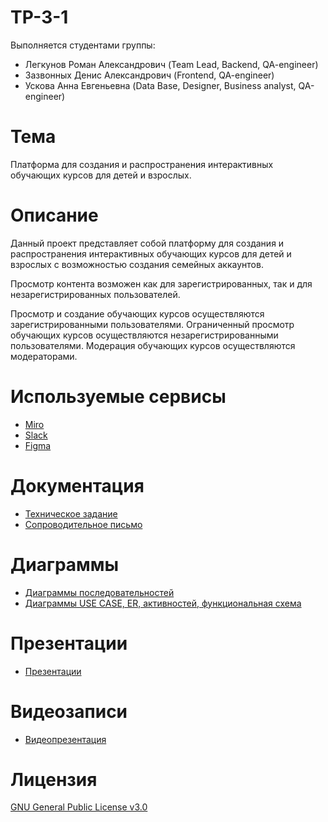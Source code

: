 # TP-3-1
Выполняется студентами группы:
- Легкунов Роман Александрович (Team Lead, Backend, QA-engineer)
- Зазвонных Денис Александрович (Frontend, QA-engineer)
- Ускова Анна Евгеньевна (Data Base, Designer, Business analyst, QA-engineer)
# Тема
Платформа для создания и распространения интерактивных обучающих курсов для детей и взрослых.
# Описание
Данный проект представляет собой платформу для создания и распространения интерактивных обучающих курсов для детей и взрослых с возможностью создания семейных аккаунтов.

Просмотр контента возможен как для зарегистрированных, так и для незарегистрированных пользователей.

Просмотр и создание обучающих курсов осуществляются зарегистрированными пользователями. Ограниченный просмотр обучающих курсов осуществляются незарегистрированными пользователями. Модерация обучающих курсов осуществляются модераторами.
# Используемые сервисы
- [Miro](https://miro.com/app)
- [Slack](https://slack.com/)
- [Figma](https://www.figma.com)
# Документация
- [Техническое задание](https://github.com/r0masaN/TP/tree/07a832c6f83f0858b9278b8342155854f6e06b55/Documentation/%D0%A2%D0%B5%D1%85%D0%BD%D0%B8%D1%87%D0%B5%D1%81%D0%BA%D0%BE%D0%B5%20%D0%B7%D0%B0%D0%B4%D0%B0%D0%BD%D0%B8%D0%B5)
- [Сопроводительное письмо](https://github.com/r0masaN/TP/tree/07a832c6f83f0858b9278b8342155854f6e06b55/Documentation/%D0%A1%D0%BE%D0%BF%D1%80%D0%BE%D0%B2%D0%BE%D0%B4%D0%B8%D1%82%D0%B5%D0%BB%D1%8C%D0%BD%D0%BE%D0%B5%20%D0%BF%D0%B8%D1%81%D1%8C%D0%BC%D0%BE)
# Диаграммы
- [Диаграммы последовательностей](https://github.com/r0masaN/TP/tree/07a832c6f83f0858b9278b8342155854f6e06b55/Documentation/%D0%94%D0%B8%D0%B0%D0%B3%D1%80%D0%B0%D0%BC%D0%BC%D1%8B%20%D0%BF%D0%BE%D1%81%D0%BB%D0%B5%D0%B4%D0%BE%D0%B2%D0%B0%D1%82%D0%B5%D0%BB%D1%8C%D0%BD%D0%BE%D1%81%D1%82%D0%B5%D0%B9)
- [Диаграммы USE CASE, ER, активностей, функциональная схема](https://github.com/r0masaN/TP/tree/07a832c6f83f0858b9278b8342155854f6e06b55/Documentation/%D0%9F%D1%80%D0%BE%D1%87%D0%B8%D0%B5%20%D0%B4%D0%B8%D0%B0%D0%B3%D1%80%D0%B0%D0%BC%D0%BC%D1%8B%20%D0%B8%20%D1%81%D1%85%D0%B5%D0%BC%D1%8B)
# Презентации
- [Презентации](https://github.com/r0masaN/TP/tree/07a832c6f83f0858b9278b8342155854f6e06b55/Documentation/%D0%9F%D1%80%D0%B5%D0%B7%D0%B5%D0%BD%D1%82%D0%B0%D1%86%D0%B8%D1%8F)
# Видеозаписи
- [Видеопрезентация](https://github.com/r0masaN/TP/blob/07a832c6f83f0858b9278b8342155854f6e06b55/Documentation/%D0%9F%D1%80%D0%B5%D0%B7%D0%B5%D0%BD%D1%82%D0%B0%D1%86%D0%B8%D1%8F/%D0%92%D0%B8%D0%B4%D0%B5%D0%BE%20%D0%BF%D1%80%D0%B5%D0%B7%D0%B5%D0%BD%D1%82%D0%B0%D1%86%D0%B8%D0%B8.MP4)
# Лицензия
[GNU General Public License v3.0](LICENSE)

